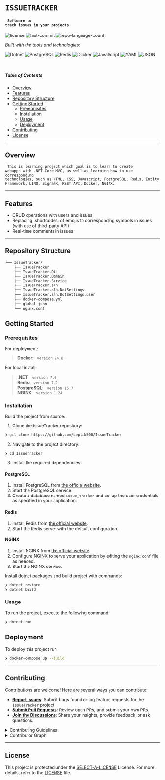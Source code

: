# `ISSUETRACKER`

#### <code> Software to track issues in your projects</code>

<p align="left">
	<img src="https://img.shields.io/github/license/Leplik500/IssueTracker?style=flat&logo=opensourceinitiative&logoColor=white&color=0080ff" alt="license">
	<img src="https://img.shields.io/github/last-commit/Leplik500/IssueTracker?style=flat&logo=git&logoColor=white&color=0080ff" alt="last-commit">
	<img src="https://img.shields.io/github/languages/count/Leplik500/IssueTracker?style=flat&color=0080ff" alt="repo-language-count">
</p>
<p align="left">
		<em>Built with the tools and technologies:</em>
</p>
<p align="left">
	<img src="https://img.shields.io/badge/Dotnet-512BD4.svg?style=flat&logo=Dotnet&logoColor=white" alt="Dotnet">
  <img src="https://img.shields.io/badge/PostgreSQL-4169E1.svg?style=flat&logo=PostgreSQL&logoColor=white" alt="PostgreSQL">
  <img src="https://img.shields.io/badge/Redis-FF4438.svg?style=flat&logo=Redis&logoColor=white" alt="Redis">
	<img src="https://img.shields.io/badge/Docker-2496ED.svg?style=flat&logo=Docker&logoColor=white" alt="Docker">
	<img src="https://img.shields.io/badge/JavaScript-F7DF1E.svg?style=flat&logo=JavaScript&logoColor=black" alt="JavaScript">
	<img src="https://img.shields.io/badge/YAML-CB171E.svg?style=flat&logo=YAML&logoColor=white" alt="YAML">
	<img src="https://img.shields.io/badge/JSON-000000.svg?style=flat&logo=JSON&logoColor=white" alt="JSON">
</p>

<br>

#####  Table of Contents

- [ Overview](#overview)
- [ Features](#features)
- [ Repository Structure](#repository-structure)
- [ Getting Started](#getting-started)
    - [ Prerequisites](#prerequisites)
    - [ Installation](#installation)
    - [ Usage](#usage)
    - [ Deployment](#deployment)
- [ Contributing](#contributing)
- [ License](#license)

---

##  Overview

<code>  This is learning project which goal is to learn to create webapps with .NET Core MVC, as well as learning how to use corresponding technologies, such as HTML, CSS, Javascript, PostgreSQL, Redis, Entity Framework, LINQ, SignalR, REST API, Docker, NGINX.</code>

---

##  Features

- CRUD operations with users and issues
- Replacing :shortcodes: of emojis to corresponding symbols in issues (with use of third-party API)
- Real-time comments in issues

---

##  Repository Structure

```sh
└── IssueTracker/
    ├── IssueTracker
    ├── IssueTracker.DAL
    ├── IssueTracker.Domain
    ├── IssueTracker.Service
    ├── IssueTracker.sln
    ├── IssueTracker.sln.DotSettings
    ├── IssueTracker.sln.DotSettings.user
    ├── docker-compose.yml
    ├── global.json
    └── nginx.conf
```
##  Getting Started

###  Prerequisites

For deployment:  
>   **Docker**: `  version 24.0 `  

For local install:  
>   **.NET**: `  version 7.0 `  
>    **Redis**: `  version 7.2 `  
>    **PostgreSQL**: `  version 15.7 `  
>    **NGINX**: `  version 1.24 `  


###  Installation

Build the project from source:

1. Clone the IssueTracker repository:
```sh
❯ git clone https://github.com/Leplik500/IssueTracker
```

2. Navigate to the project directory:
```sh
❯ cd IssueTracker
```

3. Install the required dependencies:

#### PostgreSQL

1. Install PostgreSQL from [the official website](https://www.postgresql.org/download/).
2. Start the PostgreSQL service.
3. Create a database named `issue_tracker` and set up the user credentials as specified in your application.

#### Redis

1. Install Redis from [the official website](https://redis.io/download).
2. Start the Redis server with the default configuration.

#### NGINX

1. Install NGINX from [the official website](https://nginx.org/en/docs/install.html).
2. Configure NGINX to serve your application by editing the `nginx.conf` file as needed.
3. Start the NGINX service.

Install dotnet packages and build project with commands:
```sh
❯ dotnet restore
❯ dotnet build
```

###  Usage

To run the project, execute the following command:

```sh
❯ dotnet run
```

## Deployment

To deploy this project run

```sh
❯ docker-compose up --build
```

---
<!--

##  Project Roadmap

- [X] **`Task 1`**: <strike>Implement feature one.</strike>
- [ ] **`Task 2`**: Implement feature two.
- [ ] **`Task 3`**: Implement feature three.

---
-->
##  Contributing

Contributions are welcome! Here are several ways you can contribute:

- **[Report Issues](https://github.com/Leplik500/IssueTracker/issues)**: Submit bugs found or log feature requests for the `IssueTracker` project.
- **[Submit Pull Requests](https://github.com/Leplik500/IssueTracker/blob/main/CONTRIBUTING.md)**: Review open PRs, and submit your own PRs.
- **[Join the Discussions](https://github.com/Leplik500/IssueTracker/discussions)**: Share your insights, provide feedback, or ask questions.

<details closed>
<summary>Contributing Guidelines</summary>

1. **Fork the Repository**: Start by forking the project repository to your github account.
2. **Clone Locally**: Clone the forked repository to your local machine using a git client.
   ```sh
   git clone https://github.com/Leplik500/IssueTracker
   ```
3. **Create a New Branch**: Always work on a new branch, giving it a descriptive name.
   ```sh
   git checkout -b new-feature-x
   ```
4. **Make Your Changes**: Develop and test your changes locally.
5. **Commit Your Changes**: Commit with a clear message describing your updates.
   ```sh
   git commit -m 'Implemented new feature x.'
   ```
6. **Push to github**: Push the changes to your forked repository.
   ```sh
   git push origin new-feature-x
   ```
7. **Submit a Pull Request**: Create a PR against the original project repository. Clearly describe the changes and their motivations.
8. **Review**: Once your PR is reviewed and approved, it will be merged into the main branch. Congratulations on your contribution!
</details>

<details closed>
<summary>Contributor Graph</summary>
<br>
<p align="left">
   <a href="https://github.com{/Leplik500/IssueTracker/}graphs/contributors">
      <img src="https://contrib.rocks/image?repo=Leplik500/IssueTracker">
   </a>
</p>
</details>

---

##  License

This project is protected under the [SELECT-A-LICENSE](https://choosealicense.com/licenses) License. For more details, refer to the [LICENSE](https://choosealicense.com/licenses/) file.

<!--

##  Acknowledgments

- List any resources, contributors, inspiration, etc. here.

-->
